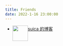 ```yaml
---
title: Friends
date: 2022-1-16 23:00:00
---
```




- <img src="https://suicablog.cobaltkiss.blue/images/profile%20picture.png" style="float:left" width=50 height=50 /> 

  [suica 的博客](https://suicablog.cobaltkiss.blue)

